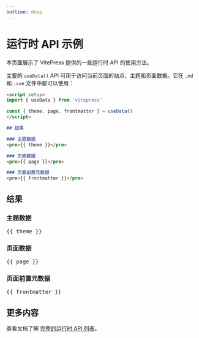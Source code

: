 ```yaml
---
outline: deep
---
```


# 运行时 API 示例

本页面展示了 VitePress 提供的一些运行时 API 的使用方法。

主要的 `useData()` API 可用于访问当前页面的站点、主题和页面数据。它在 `.md` 和 `.vue` 文件中都可以使用：

```md
<script setup>
import { useData } from 'vitepress'

const { theme, page, frontmatter } = useData()
</script>

## 结果

### 主题数据
<pre>{{ theme }}</pre>

### 页面数据
<pre>{{ page }}</pre>

### 页面前置元数据
<pre>{{ frontmatter }}</pre>
```

<script setup>
import { useData } from 'vitepress'

const { site, theme, page, frontmatter } = useData()
</script>

## 结果

### 主题数据
<pre>{{ theme }}</pre>

### 页面数据
<pre>{{ page }}</pre>

### 页面前置元数据
<pre>{{ frontmatter }}</pre>

## 更多内容

查看文档了解 [完整的运行时 API 列表](https://vitepress.dev/reference/runtime-api#usedata)。